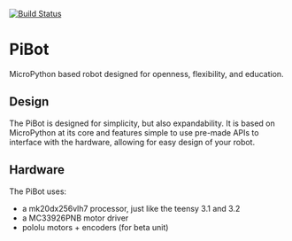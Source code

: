 [![Build Status](https://travis-ci.org/TDHolmes/PiBot.png)](https://travis-ci.org/TDHolmes/PiBot)
#
# PiBot
MicroPython based robot designed for openness, flexibility, and education.

## Design
The PiBot is designed for simplicity, but also expandability. It is based on MicroPython at its core
and features simple to use pre-made APIs to interface with the hardware, allowing for easy design of
your robot.

## Hardware
The PiBot uses:
 - a mk20dx256vlh7 processor, just like the teensy 3.1 and 3.2
 - a MC33926PNB motor driver
 - pololu motors + encoders (for beta unit)

